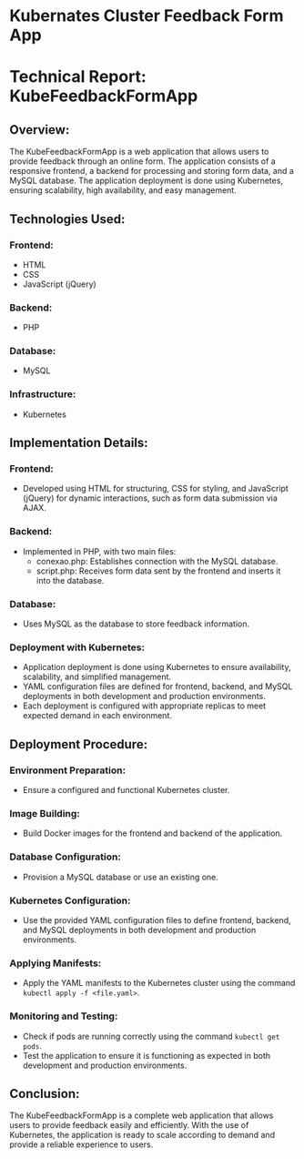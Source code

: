 # Kubernates Cluster Feedback Form App

# Technical Report: KubeFeedbackFormApp

## Overview:
The KubeFeedbackFormApp is a web application that allows users to provide feedback through an online form. The application consists of a responsive frontend, a backend for processing and storing form data, and a MySQL database. The application deployment is done using Kubernetes, ensuring scalability, high availability, and easy management.

## Technologies Used:
### Frontend:
- HTML
- CSS
- JavaScript (jQuery)
### Backend:
- PHP
### Database:
- MySQL
### Infrastructure:
- Kubernetes

## Implementation Details:
### Frontend:
- Developed using HTML for structuring, CSS for styling, and JavaScript (jQuery) for dynamic interactions, such as form data submission via AJAX.
### Backend:
- Implemented in PHP, with two main files:
  - conexao.php: Establishes connection with the MySQL database.
  - script.php: Receives form data sent by the frontend and inserts it into the database.
### Database:
- Uses MySQL as the database to store feedback information.
### Deployment with Kubernetes:
- Application deployment is done using Kubernetes to ensure availability, scalability, and simplified management.
- YAML configuration files are defined for frontend, backend, and MySQL deployments in both development and production environments.
- Each deployment is configured with appropriate replicas to meet expected demand in each environment.

## Deployment Procedure:
### Environment Preparation:
- Ensure a configured and functional Kubernetes cluster.
### Image Building:
- Build Docker images for the frontend and backend of the application.
### Database Configuration:
- Provision a MySQL database or use an existing one.
### Kubernetes Configuration:
- Use the provided YAML configuration files to define frontend, backend, and MySQL deployments in both development and production environments.
### Applying Manifests:
- Apply the YAML manifests to the Kubernetes cluster using the command `kubectl apply -f <file.yaml>`.
### Monitoring and Testing:
- Check if pods are running correctly using the command `kubectl get pods`.
- Test the application to ensure it is functioning as expected in both development and production environments.

## Conclusion:
The KubeFeedbackFormApp is a complete web application that allows users to provide feedback easily and efficiently. With the use of Kubernetes, the application is ready to scale according to demand and provide a reliable experience to users.
